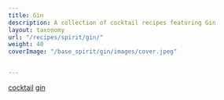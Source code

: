 ```yaml
---
title: Gin
description: A collection of cocktail recipes featuring Gin
layout: taxonomy
url: "/recipes/spirit/gin/"
weight: 40
coverImage: "/base_spirit/gin/images/cover.jpeg"


---
```


<a href="/recipes/category/cocktail/" class="badge text-bg-primary text-decoration-none">cocktail</a> 
<a href="/recipes/spirit/gin/" class="badge text-bg-info text-decoration-none">gin</a> 






